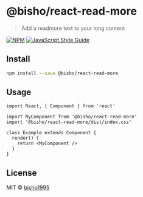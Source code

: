 # @bisho/react-read-more

> Add a readmore text to your long content

[![NPM](https://img.shields.io/npm/v/@bisho/react-read-more.svg)](https://www.npmjs.com/package/@bisho/react-read-more) [![JavaScript Style Guide](https://img.shields.io/badge/code_style-standard-brightgreen.svg)](https://standardjs.com)

## Install

```bash
npm install --save @bisho/react-read-more
```

## Usage

```tsx
import React, { Component } from 'react'

import MyComponent from '@bisho/react-read-more'
import '@bisho/react-read-more/dist/index.css'

class Example extends Component {
  render() {
    return <MyComponent />
  }
}
```

## License

MIT © [bisho1995](https://github.com/bisho1995)
